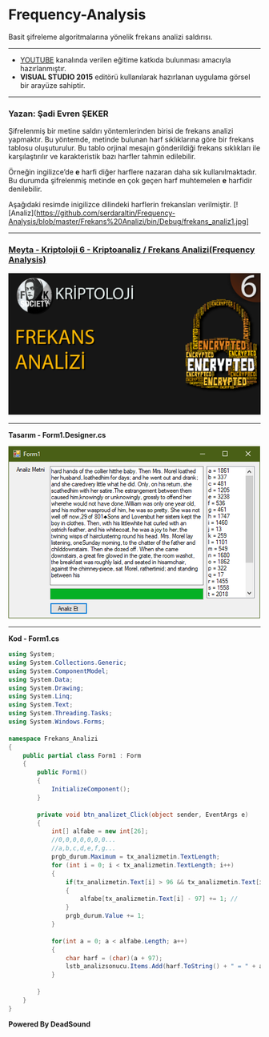 # Frequency-Analysis
Basit şifreleme algoritmalarına yönelik frekans analizi saldırısı.

------------



- [YOUTUBE](https://www.youtube.com/channel/UCltJlvbcFATfBm0qHttpZNg?view_as=subscriber "YOUTUBE") kanalında verilen eğitime katkıda bulunması amacıyla hazırlanmıştır.
- **VISUAL STUDIO 2015** editörü kullanılarak hazırlanan uygulama görsel bir arayüze sahiptir.
------------

### Yazan: Şadi Evren ŞEKER

Şifrelenmiş bir metine saldırı yöntemlerinden birisi de frekans analizi yapmaktır. Bu yöntemde, metinde bulunan harf sıklıklarına göre bir frekans tablosu oluşuturulur. Bu tablo orjinal mesajın gönderildiği frekans sıklıkları ile karşılaştırılır ve karakteristik bazı harfler tahmin edilebilir.

Örneğin ingilizce’de **e** harfi diğer harflere nazaran daha sık kullanılmaktadır. Bu durumda şifrelenmiş metinde en çok geçen harf muhtemelen **e** harfidir denilebilir.

Aşağıdaki resimde inigilizce dilindeki harflerin frekansları verilmiştir.
[![Analiz](https://github.com/serdaraltin/Frequency-Analysis/blob/master/Frekans%20Analizi/bin/Debug/frekans_analiz1.jpg]



------------
### [Meyta - Kriptoloji 6 - Kriptoanaliz / Frekans Analizi(Frequency Analysis)](https://www.youtube.com/watch?v=WyBOdy9glYw "Meyta - Kriptoloji 6 - Kriptoanaliz / Frekans Analizi(Frequency Analysis)")
![Meyta - Kriptoloji 6 - Kriptoanaliz / Frekans Analizi(Frequency Analysis)](https://github.com/serdaraltin/Frequency-Analysis/blob/master/Frekans%20Analizi/bin/Debug/On-Izleme.jpg)

------------

**Tasarım - Form1.Designer.cs**

![Form1](https://github.com/serdaraltin/Frequency-Analysis/blob/master/Frekans%20Analizi/bin/Debug/Program.PNG)

------------



**Kod - Form1.cs**

```csharp
using System;
using System.Collections.Generic;
using System.ComponentModel;
using System.Data;
using System.Drawing;
using System.Linq;
using System.Text;
using System.Threading.Tasks;
using System.Windows.Forms;

namespace Frekans_Analizi
{
    public partial class Form1 : Form
    {
        public Form1()
        {
            InitializeComponent();
        }

        private void btn_analizet_Click(object sender, EventArgs e)
        {
            int[] alfabe = new int[26];
            //0,0,0,0,0,0,0...
            //a,b,c,d,e,f,g...
            prgb_durum.Maximum = tx_analizmetin.TextLength;
            for (int i = 0; i < tx_analizmetin.TextLength; i++)
            {
                if(tx_analizmetin.Text[i] > 96 && tx_analizmetin.Text[i] < 123) // örnek : a = 97 - 97 = 0
                {
                    alfabe[tx_analizmetin.Text[i] - 97] += 1; // 
                }
                prgb_durum.Value += 1;
            }

            for(int a = 0; a < alfabe.Length; a++)
            {
                char harf = (char)(a + 97);
                lstb_analizsonucu.Items.Add(harf.ToString() + " = " + alfabe[a].ToString());
            }

        }
    }
}

```

**Powered By DeadSound**
